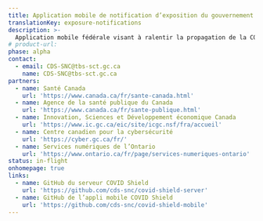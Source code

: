 ```yaml
---
title: Application mobile de notification d’exposition du gouvernement du Canada
translationKey: exposure-notifications
description: >-
  Application mobile fédérale visant à ralentir la propagation de la COVID-19 au Canada en avisant les Canadiens de leurs expositions tout en protégeant complètement leur vie privée.
# product-url: 
phase: alpha
contact:
  - email: CDS-SNC@tbs-sct.gc.ca
    name: CDS-SNC@tbs-sct.gc.ca
partners:
  - name: Santé Canada
    url: 'https://www.canada.ca/fr/sante-canada.html'
  - name: Agence de la santé publique du Canada
    url: 'https://www.canada.ca/fr/sante-publique.html'
  - name: Innovation, Sciences et Développement économique Canada
    url: 'https://www.ic.gc.ca/eic/site/icgc.nsf/fra/accueil'
  - name: Centre canadien pour la cybersécurité
    url: 'https://cyber.gc.ca/fr/'
  - name: Services numériques de l’Ontario
    url: 'https://www.ontario.ca/fr/page/services-numeriques-ontario'
status: in-flight
onhomepage: true
links: 
  - name: GitHub du serveur COVID Shield
    url: 'https://github.com/cds-snc/covid-shield-server'
  - name: GitHub de l’appli mobile COVID Shield
    url: 'https://github.com/cds-snc/covid-shield-mobile'
---
```

